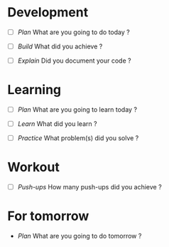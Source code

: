 # Development
- [ ] _Plan_ What are you going to do today ?


- [ ] _Build_ What did you achieve ?


- [ ] _Explain_ Did you document your code ?

# Learning
- [ ] _Plan_ What are you going to learn today ?


- [ ] _Learn_ What did you learn ? 


- [ ] _Practice_ What problem(s) did you solve ?

# Workout
- [ ] _Push-ups_ How many push-ups did you achieve ?
# For tomorrow
- _Plan_ What are you going to do tomorrow ?